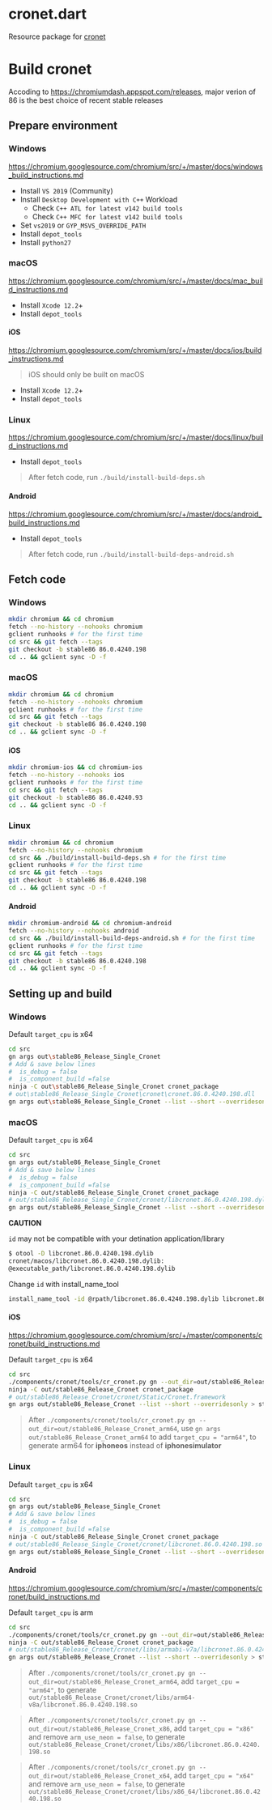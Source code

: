 # cronet.dart

Resource package for [cronet](https://chromium.googlesource.com/chromium/src/+/master/components/cronet/)

# Build cronet

Accoding to https://chromiumdash.appspot.com/releases, major verion of 86 is the best choice of recent stable releases

## Prepare environment

### Windows

https://chromium.googlesource.com/chromium/src/+/master/docs/windows_build_instructions.md

- Install `VS 2019` (Community)
- Install `Desktop Development with C++` Workload
  -  Check `C++ ATL for latest v142 build tools`
  -  Check `C++ MFC for latest v142 build tools`
- Set `vs2019` or `GYP_MSVS_OVERRIDE_PATH`
- Install `depot_tools`
- Install `python27`

### macOS

https://chromium.googlesource.com/chromium/src/+/master/docs/mac_build_instructions.md

- Install `Xcode 12.2`+
- Install `depot_tools`

#### iOS

https://chromium.googlesource.com/chromium/src/+/master/docs/ios/build_instructions.md

> iOS should only be built on macOS

- Install `Xcode 12.2`+
- Install `depot_tools`

### Linux

https://chromium.googlesource.com/chromium/src/+/master/docs/linux/build_instructions.md

- Install `depot_tools`

> After fetch code, run `./build/install-build-deps.sh`

#### Android

https://chromium.googlesource.com/chromium/src/+/master/docs/android_build_instructions.md

- Install `depot_tools`

> After fetch code, run `./build/install-build-deps-android.sh`

## Fetch code

### Windows

```sh
mkdir chromium && cd chromium
fetch --no-history --nohooks chromium
gclient runhooks # for the first time
cd src && git fetch --tags
git checkout -b stable86 86.0.4240.198
cd .. && gclient sync -D -f
```

### macOS

```sh
mkdir chromium && cd chromium
fetch --no-history --nohooks chromium
gclient runhooks # for the first time
cd src && git fetch --tags
git checkout -b stable86 86.0.4240.198
cd .. && gclient sync -D -f
```

#### iOS

```sh
mkdir chromium-ios && cd chromium-ios
fetch --no-history --nohooks ios
gclient runhooks # for the first time
cd src && git fetch --tags
git checkout -b stable86 86.0.4240.93
cd .. && gclient sync -D -f
```

### Linux

```sh
mkdir chromium && cd chromium
fetch --no-history --nohooks chromium
cd src && ./build/install-build-deps.sh # for the first time
gclient runhooks # for the first time
cd src && git fetch --tags
git checkout -b stable86 86.0.4240.198
cd .. && gclient sync -D -f
```

#### Android 

```sh
mkdir chromium-android && cd chromium-android
fetch --no-history --nohooks android
cd src && ./build/install-build-deps-android.sh # for the first time
gclient runhooks # for the first time
cd src && git fetch --tags
git checkout -b stable86 86.0.4240.198
cd .. && gclient sync -D -f
```

## Setting up and build

### Windows

Default `target_cpu` is x64

```sh
cd src
gn args out\stable86_Release_Single_Cronet
# Add & save below lines
#  is_debug = false
#  is_component_build =false
ninja -C out\stable86_Release_Single_Cronet cronet_package
# out\stable86_Release_Single_Cronet\cronet\cronet.86.0.4240.198.dll
gn args out\stable86_Release_Single_Cronet --list --short --overridesonly > stable86_Release_Single_Cronet.overrides.log
```

### macOS

Default `target_cpu` is x64

```sh
cd src
gn args out/stable86_Release_Single_Cronet
# Add & save below lines
#  is_debug = false
#  is_component_build =false
ninja -C out/stable86_Release_Single_Cronet cronet_package
# out/stable86_Release_Single_Cronet/cronet/libcronet.86.0.4240.198.dylib
gn args out/stable86_Release_Single_Cronet --list --short --overridesonly > stable86_Release_Single_Cronet.overrides.log
```

**CAUTION**

`id` may not be compatible with your detination application/library

```sh
$ otool -D libcronet.86.0.4240.198.dylib
cronet/macos/libcronet.86.0.4240.198.dylib:
@executable_path/libcronet.86.0.4240.198.dylib
```

Change `id` with install_name_tool

```sh
install_name_tool -id @rpath/libcronet.86.0.4240.198.dylib libcronet.86.0.4240.198.dylib
```

#### iOS

https://chromium.googlesource.com/chromium/src/+/master/components/cronet/build_instructions.md

Default `target_cpu` is x64

```sh
cd src
./components/cronet/tools/cr_cronet.py gn --out_dir=out/stable86_Release_Cronet
ninja -C out/stable86_Release_Cronet cronet_package
# out/stable86_Release_Cronet/cronet/Static/Cronet.framework
gn args out/stable86_Release_Cronet --list --short --overridesonly > stable86_Release_Cronet.overrides.log
```

> After `./components/cronet/tools/cr_cronet.py gn --out_dir=out/stable86_Release_Cronet_arm64`, use `gn args out/stable86_Release_Cronet_arm64` to add `target_cpu = "arm64"`, to generate arm64 for **iphoneos** instead of **iphonesimulator**

### Linux

Default `target_cpu` is x64

```sh
cd src
gn args out/stable86_Release_Single_Cronet
# Add & save below lines
#  is_debug = false
#  is_component_build =false
ninja -C out/stable86_Release_Single_Cronet cronet_package
# out/stable86_Release_Single_Cronet/cronet/libcronet.86.0.4240.198.so
gn args out/stable86_Release_Single_Cronet --list --short --overridesonly > stable86_Release_Single_Cronet.overrides.log
```

#### Android

https://chromium.googlesource.com/chromium/src/+/master/components/cronet/build_instructions.md

Default `target_cpu` is arm

```sh
cd src
./components/cronet/tools/cr_cronet.py gn --out_dir=out/stable86_Release_Cronet
ninja -C out/stable86_Release_Cronet cronet_package
# out/stable86_Release_Cronet/cronet/libs/armabi-v7a/libcronet.86.0.4240.198.so
gn args out/stable86_Release_Cronet --list --short --overridesonly > stable86_Release_Cronet.overrides.log
```

> After `./components/cronet/tools/cr_cronet.py gn --out_dir=out/stable86_Release_Cronet_arm64`, add `target_cpu = "arm64"`, to generate `out/stable86_Release_Cronet/cronet/libs/arm64-v8a/libcronet.86.0.4240.198.so`

> After `./components/cronet/tools/cr_cronet.py gn --out_dir=out/stable86_Release_Cronet_x86`, add `target_cpu = "x86"` and remove `arm_use_neon = false`, to generate `out/stable86_Release_Cronet/cronet/libs/x86/libcronet.86.0.4240.198.so`

> After `./components/cronet/tools/cr_cronet.py gn --out_dir=out/stable86_Release_Cronet_x64`, add `target_cpu = "x64"` and remove `arm_use_neon = false`, to generate `out/stable86_Release_Cronet/cronet/libs/x86_64/libcronet.86.0.4240.198.so`
